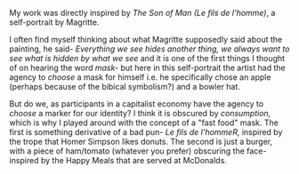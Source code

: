 My work was directly inspired by _The Son of Man (Le fils de l'homme)_, a self-portrait by Magritte. 

I often find myself thinking about what Magritte supposedly said about the painting, he said- _Everything we see hides another thing, we always want to see what is hidden by what we see_ and  it is one of the first things I thought of on hearing the word _mask-_ but here in this self-portrait the artist had the agency to _choose_ a mask for himself i.e. he specifically chose an apple (perhaps because of the bibical symbolism?) and a bowler hat.

But do we, as participants in a capitalist economy have the agency to _choose_ a marker for our identity? I think it is obscured by _consumption,_ which is why I played around with the concept of a "fast food" mask. The first is something derivative of a bad pun- _Le fils de l'hommeR,_ inspired by the trope that Homer Simpson likes donuts. The second is just a burger, with a piece of ham/tomato (whatever you prefer) obscuring the face- inspired by the Happy Meals that are served at McDonalds. 
